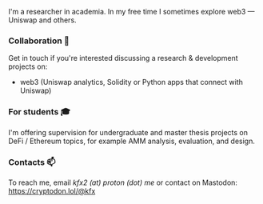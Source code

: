 I'm a researcher in academia. In my free time I sometimes explore web3 — Uniswap and others.

### Collaboration 🤝

Get in touch if you're interested discussing a research & development projects on:

* web3 (Uniswap analytics, Solidity or Python apps that connect with Uniswap)

### For students 🎓

I'm offering supervision for undergraduate and master thesis projects on DeFi / Ethereum topics, for example AMM analysis, evaluation, and design.

### Contacts 📫

To reach me, email *kfx2 (at) proton (dot) me* or contact on Mastodon: https://cryptodon.lol/@kfx
